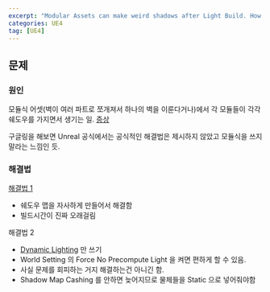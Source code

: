 ```yaml
---
excerpt: "Modular Assets can make weird shadows after Light Build. How to fix? "
categories: UE4
tag: [UE4]
---
```


## 문제

### 원인

모듈식 어셋(벽이 여러 파트로 쪼개져서 하나의 벽을 이룬다거나)에서 각 모듈들이 각각 쉐도우를 가지면서 생기는 일. [증상](https://www.reddit.com/r/unrealengine/comments/6bibso/what_is_wrong_with_the_lighting/)

구글링을 해보면 Unreal 공식에서는 공식적인 해결법은 제시하지 않았고 모듈식을 쓰지 말라는 느낌인 듯. 


### 해결법

[해결법 1](https://youtu.be/2jYjbkWhk9U)
+ 쉐도우 맵을 자사하게 만들어서 해결함
+ 빌드시간이 진짜 오래걸림

해결법 2
+ [Dynamic Lighting](https://www.techarthub.com/lighting-companion-light-mobility-in-ue4-explained/) 만 쓰기
+ World Setting 의 Force No Precompute Light 을 켜면 편하게 할 수 있음.
+ 사실 문제를 회피하는 거지 해결하는건 아니긴 함.
+ Shadow Map Cashing 를 안하면 늦어지므로 물체들을 Static 으로 넣어줘야함